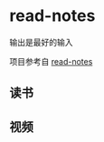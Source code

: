 # read-notes
输出是最好的输入 

项目参考自 [read-notes](https://github.com/wangfupeng1988/read-notes)

## 读书

## 视频
